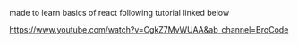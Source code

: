 made to learn basics of react following tutorial linked below

https://www.youtube.com/watch?v=CgkZ7MvWUAA&ab_channel=BroCode
